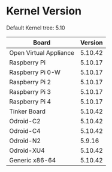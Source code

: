 
# Kernel Version

Default Kernel tree: 5.10

| Board | Version |
|-------|---------|
| Open Virtual Appliance | 5.10.42 |
| Raspberry Pi | 5.10.17 |
| Raspberry Pi 0-W | 5.10.17 |
| Raspberry Pi 2 | 5.10.17 |
| Raspberry Pi 3 | 5.10.17 |
| Raspberry Pi 4 | 5.10.17 |
| Tinker Board | 5.10.42 |
| Odroid-C2 | 5.10.42 |
| Odroid-C4 | 5.10.42 |
| Odroid-N2 | 5.9.16 |
| Odroid-XU4 | 5.10.42 |
| Generic x86-64 | 5.10.42 |
